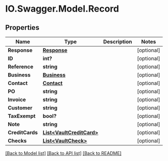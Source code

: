 # IO.Swagger.Model.Record
## Properties

Name | Type | Description | Notes
------------ | ------------- | ------------- | -------------
**Response** | [**Response**](Response.md) |  | [optional] 
**ID** | **int?** |  | [optional] 
**Reference** | **string** |  | [optional] 
**Business** | [**Business**](Business.md) |  | [optional] 
**Contact** | [**Contact**](Contact.md) |  | [optional] 
**PO** | **string** |  | [optional] 
**Invoice** | **string** |  | [optional] 
**Customer** | **string** |  | [optional] 
**TaxExempt** | **bool?** |  | [optional] 
**Note** | **string** |  | [optional] 
**CreditCards** | [**List&lt;VaultCreditCard&gt;**](VaultCreditCard.md) |  | [optional] 
**Checks** | [**List&lt;VaultCheck&gt;**](VaultCheck.md) |  | [optional] 

[[Back to Model list]](../README.md#documentation-for-models) [[Back to API list]](../README.md#documentation-for-api-endpoints) [[Back to README]](../README.md)

